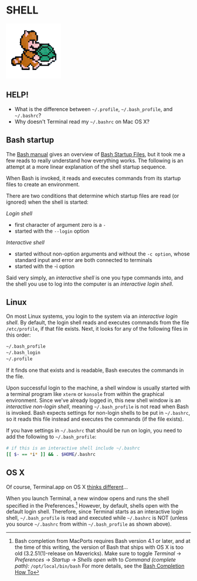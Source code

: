 SHELL
=====

![](images/tanooki_mario_shell.gif)


HELP!
-----

* What is the difference between `~/.profile`, `~/.bash_profile`, and `~/.bashrc`?
* Why doesn't Terminal read my `~/.bashrc` on Mac OS X?


Bash startup
------------

The [Bash manual](https://www.gnu.org/software/bash/manual/) gives an overview of [Bash Startup Files](https://www.gnu.org/software/bash/manual/html_node/Bash-Startup-Files.html), but it took me a few reads to really understand how everything works.  The following is an attempt at a more linear explanation of the shell startup sequence.

When Bash is invoked, it reads and executes commands from its startup files to create an environment.  

There are two conditions that determine which startup files are read (or ignored) when the shell is started:

*Login shell*
- first character of argument zero is a `-`
- started with the `--login` option

*Interactive shell*
- started without non-option arguments and without the `-c option`, whose standard input and error are both connected  to terminals
- started with the -i option

Said very simply, an _interactive shell_ is one you type commands into, and the shell you use to log into the computer is an _interactive login shell_.  


Linux
-----

On most Linux systems, you login to the system via an _interactive login shell_.  By default, the login shell reads and executes commands from the file `/etc/profile`, if that file exists.   Next, it looks for any of the following files in this order:

```bash
~/.bash_profile
~/.bash_login
~/.profile
```

If it finds one that exists and is readable, Bash executes the commands in the file.

Upon successful login to the machine, a shell window is usually started with a terminal program like `xterm` or `konsole` from within the graphical environment.  Since we've already logged in, this new shell window is an _interactive non-login shell_, meaning `~/.bash_profile` is not read when Bash is invoked.  Bash expects settings for non-login shells to be put in `~/.bashrc`, so it reads this file instead and executes the commands (if the file exists).

If you have settings in `~/.bashrc` that should be run on login, you need to add the following to `~/.bash_profile`:

```bash
# if this is an interactive shell include ~/.bashrc
[[ $- == *i* ]] && . $HOME/.bashrc
```


OS X
----

Of course, Terminal.app on OS X [thinks different](http://www.youtube.com/watch?v=nmwXdGm89Tk)...

When you launch Terminal, a new window opens and runs the shell specified in the Preferences.[^bash_completion]  However, by default, shells open with the default login shell.  Therefore, since Terminal starts as an interactive login shell, `~/.bash_profile` is read and executed while `~/.bashrc` is NOT (unless you source `~/.bashrc` from within `~/.bash_profile` as shown above).

[^bash_completion]: Bash completion from MacPorts requires Bash version 4.1 or later, and at the time of this writing, the version of Bash that ships with OS X is too old (3.2.51(1)-release on Mavericks).  Make sure to toggle _Terminal_ -> _Preferences_ -> _Startup_ -> _Shells open with_ to _Command (complete path):_ `/opt/local/bin/bash`
For more details, see the [Bash Completion How To](http://trac.macports.org/wiki/howto/bash-completion)
